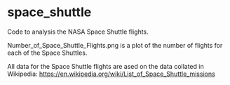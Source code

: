 # space_shuttle

Code to analysis the NASA Space Shuttle flights.

Number_of_Space_Shuttle_Flights.png is a plot of the number of flights for each of the Space Shuttles.

All data for the Space Shuttle flights are ased on the data collated in Wikipedia: https://en.wikipedia.org/wiki/List_of_Space_Shuttle_missions
